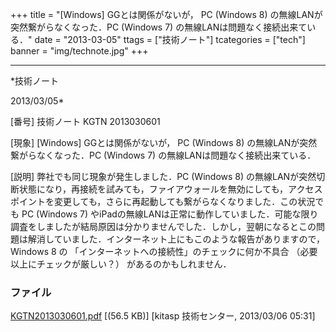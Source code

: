 ﻿+++
title = "[Windows] GGとは関係がないが， PC (Windows 8) の無線LANが突然繋がらなくなった．PC (Windows 7) の無線LANは問題なく接続出来ている．"
date = "2013-03-05"
ttags = ["技術ノート"]
tcategories = ["tech"]
banner = "img/technote.jpg"
+++

-----------------------------------------------------------------------------------------------------------------------------

*技術ノート

2013/03/05*


[番号]
技術ノート KGTN 2013030601

[現象]
[Windows] GGとは関係がないが， PC (Windows 8)
の無線LANが突然繋がらなくなった．PC (Windows 7)
の無線LANは問題なく接続出来ている．

[説明]
弊社でも同じ現象が発生しました．PC (Windows 8)
の無線LANが突然切断状態になり，再接続を試みても，ファイアウォールを無効にしても，アクセスポイントを変更しても，さらに再起動しても繋がらなくなりました．この状況でも
PC (Windows 7)
やiPadの無線LANは正常に動作していました．可能な限り調査をしましたが結局原因は分かりませんでした．しかし，翌朝になるとこの問題は解消していました．インターネット上にもこのような報告がありますので，
Windows 8 の 「インターネットへの接続性」のチェックに何か不具合
（必要以上にチェックが厳しい？） があるのかもしれません．


### ファイル

 
 


[KGTN2013030601.pdf](http://techreport.kitasp.net/attachments/download/1256/KGTN2013030601.pdf)
 [(56.5 KB)] [kitasp 技術センター, 2013/03/06
05:31]


 


 

